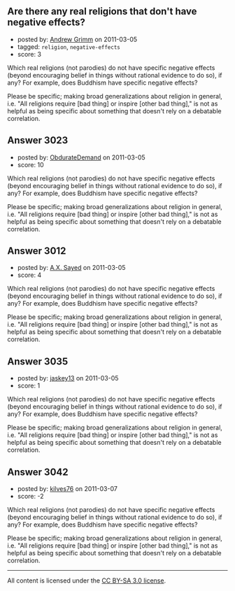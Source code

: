 ## Are there any real religions that don't have negative effects?

- posted by: [Andrew Grimm](https://stackexchange.com/users/-1/270-andrew-grimm) on 2011-03-05
- tagged: `religion`, `negative-effects`
- score: 3

Which real religions (not parodies) do not have specific negative effects (beyond encouraging belief in things without rational evidence to do so), if any? For example, does Buddhism have specific negative effects? 

Please be specific; making broad generalizations about religion in general, i.e. "All religions require [bad thing] or inspire [other bad thing]," is not as helpful as being specific about something that doesn't rely on a debatable correlation.


## Answer 3023

- posted by: [ObdurateDemand](https://stackexchange.com/users/-1/524-obduratedemand) on 2011-03-05
- score: 10

Which real religions (not parodies) do not have specific negative effects (beyond encouraging belief in things without rational evidence to do so), if any? For example, does Buddhism have specific negative effects? 

Please be specific; making broad generalizations about religion in general, i.e. "All religions require [bad thing] or inspire [other bad thing]," is not as helpful as being specific about something that doesn't rely on a debatable correlation.


## Answer 3012

- posted by: [A.X. Sayed](https://stackexchange.com/users/-1/1201-a-x-sayed) on 2011-03-05
- score: 4

Which real religions (not parodies) do not have specific negative effects (beyond encouraging belief in things without rational evidence to do so), if any? For example, does Buddhism have specific negative effects? 

Please be specific; making broad generalizations about religion in general, i.e. "All religions require [bad thing] or inspire [other bad thing]," is not as helpful as being specific about something that doesn't rely on a debatable correlation.


## Answer 3035

- posted by: [jaskey13](https://stackexchange.com/users/-1/1107-jaskey13) on 2011-03-05
- score: 1

Which real religions (not parodies) do not have specific negative effects (beyond encouraging belief in things without rational evidence to do so), if any? For example, does Buddhism have specific negative effects? 

Please be specific; making broad generalizations about religion in general, i.e. "All religions require [bad thing] or inspire [other bad thing]," is not as helpful as being specific about something that doesn't rely on a debatable correlation.


## Answer 3042

- posted by: [kilves76](https://stackexchange.com/users/-1/1213-kilves76) on 2011-03-07
- score: -2

Which real religions (not parodies) do not have specific negative effects (beyond encouraging belief in things without rational evidence to do so), if any? For example, does Buddhism have specific negative effects? 

Please be specific; making broad generalizations about religion in general, i.e. "All religions require [bad thing] or inspire [other bad thing]," is not as helpful as being specific about something that doesn't rely on a debatable correlation.



---

All content is licensed under the [CC BY-SA 3.0 license](https://creativecommons.org/licenses/by-sa/3.0/).
